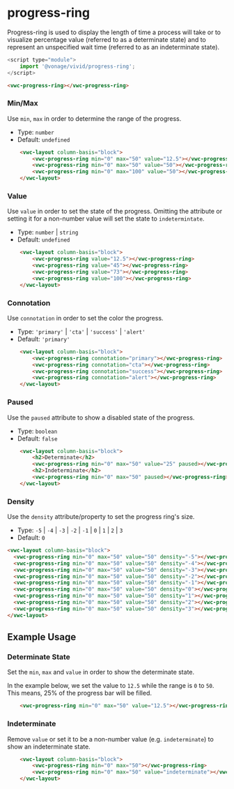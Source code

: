 # progress-ring

Progress-ring is used to display the length of time a process will take or to visualize percentage value (referred to as a determinate state) and to represent an unspecified wait time (referred to as an indeterminate state).

```js
<script type="module">
    import '@vonage/vivid/progress-ring';
</script>
```

```html preview
<vwc-progress-ring></vwc-progress-ring>
```

### Min/Max
Use `min`, `max` in order to determine the range of the progress.

- Type: `number`
- Default: `undefined`

```html preview
    <vwc-layout column-basis="block">
        <vwc-progress-ring min="0" max="50" value="12.5"></vwc-progress-ring>
        <vwc-progress-ring min="0" max="50" value="50"></vwc-progress-ring>
        <vwc-progress-ring min="0" max="100" value="50"></vwc-progress-ring>
    </vwc-layout>
```

### Value
Use `value` in order to set the state of the progress. Omitting the attribute or setting it for a non-number value will set the state to `indetermintate`.

- Type: `number` | `string`
- Default: `undefined`

```html preview
    <vwc-layout column-basis="block">
        <vwc-progress-ring value="12.5"></vwc-progress-ring>
        <vwc-progress-ring value="45"></vwc-progress-ring>
        <vwc-progress-ring value="73"></vwc-progress-ring>
        <vwc-progress-ring value="100"></vwc-progress-ring>
    </vwc-layout>
```
### Connotation
Use `connotation` in order to set the color the progress.

- Type: `'primary'` | `'cta'` | `'success'` | `'alert'`
- Default: `'primary'`

```html preview
    <vwc-layout column-basis="block">
        <vwc-progress-ring connotation="primary"></vwc-progress-ring>
        <vwc-progress-ring connotation="cta"></vwc-progress-ring>
        <vwc-progress-ring connotation="success"></vwc-progress-ring>
        <vwc-progress-ring connotation="alert"></vwc-progress-ring>
    </vwc-layout>
```

### Paused
Use the `paused` attribute to show a disabled state of the progress.

- Type: `boolean`
- Default: `false`

```html preview
    <vwc-layout column-basis="block">
        <h2>Determinate</h2>
        <vwc-progress-ring min="0" max="50" value="25" paused></vwc-progress-ring>
        <h2>Indeterminate</h2>
        <vwc-progress-ring min="0" max="50" paused></vwc-progress-ring>
    </vwc-layout>
```

### Density

Use the `density` attribute/property to set the progress ring's size.

- Type: `-5` | `-4` | `-3` | `-2` | `-1` | `0` | `1` | `2` | `3`
- Default: `0`

```html preview
<vwc-layout column-basis="block">
  <vwc-progress-ring min="0" max="50" value="50" density="-5"></vwc-progress-ring>
  <vwc-progress-ring min="0" max="50" value="50" density="-4"></vwc-progress-ring>
  <vwc-progress-ring min="0" max="50" value="50" density="-3"></vwc-progress-ring>
  <vwc-progress-ring min="0" max="50" value="50" density="-2"></vwc-progress-ring>
  <vwc-progress-ring min="0" max="50" value="50" density="-1"></vwc-progress-ring>
  <vwc-progress-ring min="0" max="50" value="50" density="0"></vwc-progress-ring>
  <vwc-progress-ring min="0" max="50" value="50" density="1"></vwc-progress-ring>
  <vwc-progress-ring min="0" max="50" value="50" density="2"></vwc-progress-ring>
  <vwc-progress-ring min="0" max="50" value="50" density="3"></vwc-progress-ring>
</vwc-layout>
```

## Example Usage

### Determinate State
Set the `min`, `max` and `value` in order to show the determinate state.

In the example below, we set the value to `12.5` while the range is `0` to `50`.  This means, 25% of the progress bar will be filled.
```html preview
    <vwc-progress-ring min="0" max="50" value="12.5"></vwc-progress-ring>
```

### Indeterminate
Remove `value` or set it to be a non-number value (e.g. `indeterminate`) to show an indeterminate state.
```html preview
    <vwc-layout column-basis="block">
        <vwc-progress-ring min="0" max="50"></vwc-progress-ring>
        <vwc-progress-ring min="0" max="50" value="indeterminate"></vwc-progress-ring>
    </vwc-layout>
```




